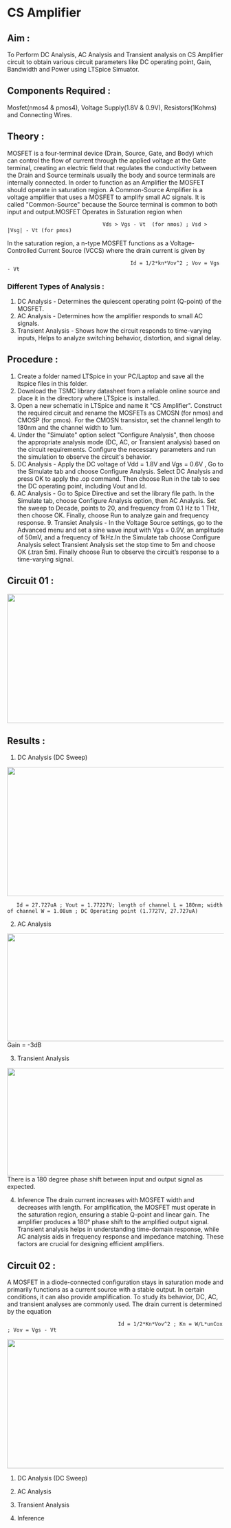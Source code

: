 # CS Amplifier 
## Aim : 
To Perform DC Analysis, AC Analysis and Transient analysis on CS Amplifier circuit to obtain various circuit parameters like DC operating point, Gain, Bandwidth and Power using LTSpice Simuator. 
## Components Required : 
Mosfet(nmos4 & pmos4), Voltage Supply(1.8V & 0.9V), Resistors(1Kohms) and Connecting Wires. 
## Theory : 
MOSFET is a four-terminal device (Drain, Source, Gate, and Body) which can control the flow of current through the applied voltage at the Gate terminal, creating an electric field that regulates the conductivity between the Drain and Source terminals usually the body and source terminals are internally connected. 
In order to function as an Amplifier the MOSFET should operate in saturation region. A Common-Source Amplifier is a voltage amplifier that uses a MOSFET to amplify small AC signals. It is called "Common-Source" because the Source terminal is common to both input and output.MOSFET Operates in Ssturation region when 
                                              
                                   Vds > Vgs - Vt  (for nmos) ; Vsd > |Vsg| - Vt (for pmos)
In the saturation region, a n-type MOSFET functions as a Voltage-Controlled Current Source (VCCS) where the drain current is given by 
                                   
                                            Id = 1/2*kn*Vov^2 ; Vov = Vgs - Vt 
### Different Types of Analysis :
1. DC Analysis - Determines the quiescent operating point (Q-point) of the MOSFET.
2. AC Analysis -  Determines how the amplifier responds to small AC signals.
3. Transient Analysis - Shows how the circuit responds to time-varying inputs, Helps to analyze switching behavior, distortion, and signal delay.
## Procedure : 
1. Create a folder named LTSpice in your PC/Laptop and save all the ltspice files in this folder.
2. Download the TSMC library datasheet from a reliable online source and place it in the directory where LTSpice is installed.
3. Open a new schematic in LTSpice and name it "CS Amplifier". Construct the required circuit and rename the MOSFETs as CMOSN (for nmos) and CMOSP (for pmos). For 
   the CMOSN transistor, set the channel length to 180nm and the channel width to 1um.
4. Under the "Simulate" option select "Configure Analysis", then choose the appropriate analysis mode (DC, AC, or Transient analysis) based on the circuit 
   requirements. Configure the necessary parameters and run the simulation to observe the circuit's behavior.
5. DC Analysis - Apply the DC voltage of Vdd = 1.8V and Vgs = 0.6V , Go to the Simulate tab and choose Configure Analysis. Select DC Analysis and press OK to apply 
   the .op command. Then choose Run in the tab to see the DC operating point, including Vout and Id.
6. AC Analysis - Go to Spice Directive and set the library file path. In the Simulate tab, choose Configure Analysis option, then AC Analysis. Set the sweep to 
   Decade, points to 20, and frequency from 0.1 Hz to 1 THz, then choose OK. Finally, choose Run to analyze gain and frequency response.                            9. Transiet Analysis - In the Voltage Source settings, go to the Advanced menu and set a sine wave input with Vgs = 0.9V, an amplitude of 50mV, and a frequency of 
   1kHz.In the Simulate tab choose Configure Analysis select Transient Analysis set the stop time to 5m and choose OK (.tran 5m). Finally choose Run to observe the 
   circuit’s response to a time-varying signal.

## Circuit 01 :
  <img src= "https://github.com/user-attachments/assets/4c03dc99-a315-44dd-81d2-eeb03ddcf597" width = "1100" height = "300">

## Results :

1. DC Analysis (DC Sweep) 
  <img src= "https://github.com/user-attachments/assets/e19f1e87-5857-470b-b141-74436ad35724" width = "1100" height = "300">

       Id = 27.727uA ; Vout = 1.77227V; length of channel L = 180nm; width of channel W = 1.08um ; DC Operating point (1.7727V, 27.727uA)

2. AC Analysis
  <img src= "https://github.com/user-attachments/assets/9821236d-b08b-4eb3-b183-9dc7a5d2a505" width = "1100" height = "250">
  Gain = -3dB 

3. Transient Analysis
  <img src= "https://github.com/user-attachments/assets/30d5414c-2e76-4a71-b7f7-39791dc87218" width = "1100" height = "250">
  There is a 180 degree phase shift between input and output signal as expected.

4. Inference
The drain current increases with MOSFET width and decreases with length. For amplification, the MOSFET must operate in the saturation region, ensuring a stable Q-point and linear gain. The amplifier produces a 180° phase shift to the amplified output signal. Transient analysis helps in understanding time-domain response, while AC analysis aids in frequency response and impedance matching. These factors are crucial for designing efficient amplifiers.

## Circuit 02 : 
A MOSFET in a diode-connected configuration stays in saturation mode and primarily functions as a current source with a stable output. In certain conditions, it can also provide amplification. To study its behavior, DC, AC, and transient analyses are commonly used. The drain current is determined by the equation

                                        Id = 1/2*Kn*Vov^2 ; Kn = W/L*unCox ; Vov = Vgs - Vt  

   <img src= "https://github.com/user-attachments/assets/6ecfdb99-b7f2-4e84-b6aa-9ae0aa558b86" width = "1100" height = "300">




1. DC Analysis (DC Sweep) 





2. AC Analysis





3. Transient Analysis





4. Inference 

  

   
